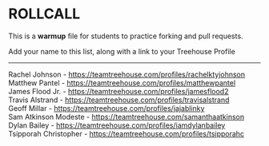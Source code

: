 # ROLLCALL

This is a **warmup** file for students to practice forking and pull requests.

Add your name to this list, along with a link to your Treehouse Profile

---

Rachel Johnson - https://teamtreehouse.com/profiles/rachelktyjohnson  
Matthew Pantel - https://teamtreehouse.com/profiles/matthewpantel  
James Flood Jr. - https://teamtreehouse.com/profiles/jamesflood2  
Travis Alstrand - https://teamtreehouse.com/profiles/travisalstrand  
Geoff Millar - https://teamtreehouse.com/profiles/jajablinky  
Sam Atkinson Modeste - https://teamtreehouse.com/samanthaatkinson 
Dylan Bailey - https://teamtreehouse.com/profiles/iamdylanbailey  
Tsipporah Christopher - https://teamtreehouse.com/profiles/tsipporahc
